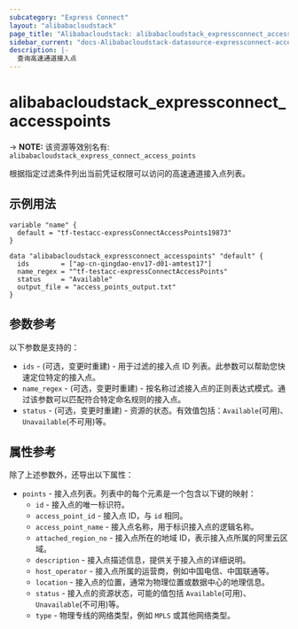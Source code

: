 ```yaml
---
subcategory: "Express Connect"
layout: "alibabacloudstack"
page_title: "Alibabacloudstack: alibabacloudstack_expressconnect_accesspoints"
sidebar_current: "docs-Alibabacloudstack-datasource-expressconnect-accesspoints"
description: |- 
  查询高速通道接入点
---
```


# alibabacloudstack_expressconnect_accesspoints
-> **NOTE:** 该资源等效别名有: `alibabacloudstack_express_connect_access_points`

根据指定过滤条件列出当前凭证权限可以访问的高速通道接入点列表。

## 示例用法

```hcl
variable "name" {
  default = "tf-testacc-expressConnectAccessPoints19873"
}

data "alibabacloudstack_expressconnect_accesspoints" "default" {
  ids        = ["ap-cn-qingdao-env17-d01-amtest17"]
  name_regex = "^tf-testacc-expressConnectAccessPoints"
  status     = "Available"
  output_file = "access_points_output.txt"
}
```

## 参数参考

以下参数是支持的：
  * `ids` - (可选，变更时重建) - 用于过滤的接入点 ID 列表。此参数可以帮助您快速定位特定的接入点。
  * `name_regex` - (可选，变更时重建) - 按名称过滤接入点的正则表达式模式。通过该参数可以匹配符合特定命名规则的接入点。
  * `status` - (可选，变更时重建) - 资源的状态。有效值包括：`Available`(可用)、`Unavailable`(不可用)等。
  
## 属性参考

除了上述参数外，还导出以下属性：
  * `points` - 接入点列表。列表中的每个元素是一个包含以下键的映射：
    * `id` - 接入点的唯一标识符。
    * `access_point_id` - 接入点 ID，与 `id` 相同。
    * `access_point_name` - 接入点名称，用于标识接入点的逻辑名称。
    * `attached_region_no` - 接入点所在的地域 ID，表示接入点所属的阿里云区域。
    * `description` - 接入点描述信息，提供关于接入点的详细说明。
    * `host_operator` - 接入点所属的运营商，例如中国电信、中国联通等。
    * `location` - 接入点的位置，通常为物理位置或数据中心的地理信息。
    * `status` - 接入点的资源状态，可能的值包括 `Available`(可用)、`Unavailable`(不可用)等。
    * `type` - 物理专线的网络类型，例如 `MPLS` 或其他网络类型。